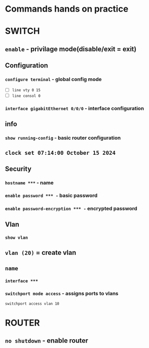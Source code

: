 # Commands hands on practice

# SWITCH

## `enable` - privilage mode(disable/exit = exit)

## Configuration

### `configure terminal` - global config mode

- [ ]  `line vty 0 15`
- [ ]  `line consol 0`

### `interface gigabitEthernet 0/0/0` - interface configuration

## info

### `show running-config` - basic router configuration

## `clock set 07:14:00 October 15 2024`

## Security

### `hostname ***` - name

### `enable password *** -` basic password

### `enable password-encryption *** -` encrypted password

## Vlan

### `show vlan`

## `vlan (20)` = create vlan

## `name`

### `interface ***`

### `switchport mode access` - assigns ports to vlans

`switchport access vlan 10`

# ROUTER

## `no shutdown` - enable router